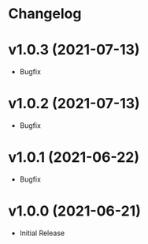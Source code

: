 # Changelog

# v1.0.3 (2021-07-13)
- Bugfix

# v1.0.2 (2021-07-13)
- Bugfix

# v1.0.1 (2021-06-22)
- Bugfix

# v1.0.0 (2021-06-21)
- Initial Release
